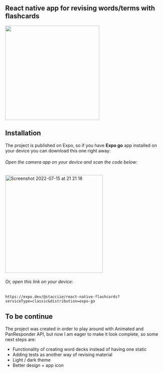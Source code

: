 ## React native app for revising words/terms with flashcards
<img src="https://user-images.githubusercontent.com/80287777/179288461-77c024a1-874e-4f3e-9f66-9b8cadd789d4.gif" width="300">



## Installation
The project is published on Expo, so if you have **Expo go** app installed on your device you can download this one right away: 
###### Open the camera app on your device and scan the code below: 
<img width="311" alt="Screenshot 2022-07-15 at 21 21 18" src="https://user-images.githubusercontent.com/80287777/179286839-e4c2cc8d-d756-4a2d-9660-7ff6382bce86.png">

###### Or, open this link on your device:
`https://expo.dev/@stacciie/react-native-flashcards?serviceType=classic&distribution=expo-go`

## To be continue
The project was created in order to play around with Animated and PanResponder API, but now I am eager to make it look complete, so some next steps are: 
* Functionality of creating word decks instead of having one static
* Adding tests as another way of revising material
* Light / dark theme
* Better design + app icon 
